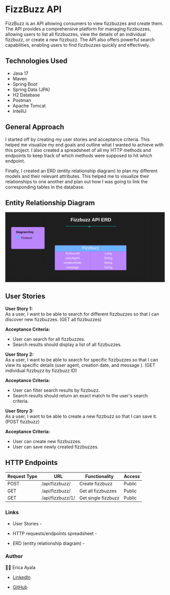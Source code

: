 # FizzBuzz API

FizzBuzz is an API allowing consumers to view fizzbuzzes and create them. The API provides a comprehensive platform for managing fizzbuzzes, allowing users to list all fizzbuzzes, view the details of an individual fizzbuzz, or create a new fizzbuzz. The API also offers powerful search capabilities, enabling users to find fizzbuzzes quickly and effectively.

## Technologies Used

* Java 17
* Maven
* Spring Boot
* Spring Data (JPA)
* H2 Database
* Postman
* Apache Tomcat
* IntelliJ



## General Approach

I started off by creating my user stories and acceptance criteria. This helped me visualize my end goals and outline what I wanted to achieve with this project. I also created a spreadsheet of all my HTTP methods and endpoints to keep track of which methods were supposed to hit which endpoint.

Finally, I created an ERD (entity relationship diagram) to plan my different models and their relevant attributes. This helped me to visualize their relationships to one another and plan out how I was going to link the corresponding tables in the database.



## Entity Relationship Diagram

<img src="./images/FizzBuzzERD.png" alt="ERD">



## User Stories

<b>User Story 1:</b>
<br>
As a user, I want to be able to search for different fizzbuzzes so that I can discover new fizzbuzzes. (GET all fizzbuzzes)

<b>Acceptance Criteria:</b>
<br>
* User can search for all fizzbuzzes.
* Search results should display a list of all fizzbuzzes.


<b>User Story 2:</b>
<br>
As a user, I want to be able to search for specific fizzbuzzes so that I can view its specific details (user agent, creation date, and message ). (GET individual fizzbuzz by fizzbuzz ID)

<b>Acceptance Criteria:</b>
<br>
* User can filter search results by fizzbuzz.
* Search results should return an exact match to the user's search criteria.


<b>User Story 3:</b>
<br>
As a user, I want to be able to create a new fizzbuzz so that I can save it. (POST fizzbuzz)

<b>Acceptance Criteria:</b>
<br>
* User can create new fizzbuzzes.
* User can save newly created fizzbuzzes.



## HTTP Endpoints

| Request Type | URL            | Functionality      | Access | 
|--------------|----------------|--------------------|--------|
| POST         | /api/fizzbuzz/ | Create fizzbuzz    | Public |
| GET          | /api/fizzbuzz/ | Get all fizzbuzzes | Public |
| GET          | /api/fizzbuzz/1/ | Get single fizzbuzz  | Public |



### Links
* User Stories -

* HTTP requests/endpoints spreadsheet -

* ERD (entity relationship diagram) -



### Author

:woman_technologist: Erica Ayala

* [LinkedIn](https://www.linkedin.com/in/ayalavirtual)

* [GitHub](https://www.github.com/AyalaVirtual) 



